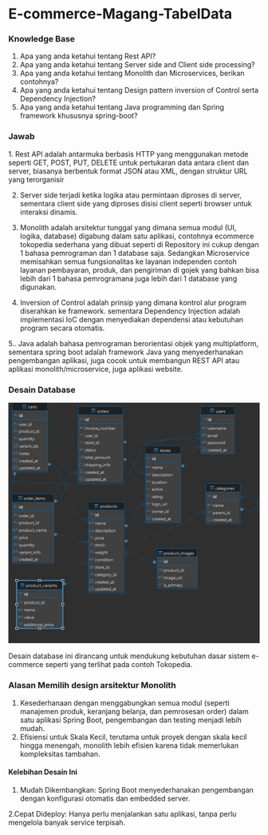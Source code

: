 # E-commerce-Magang-TabelData

<h3>Knowledge Base</h3>

1. Apa yang anda ketahui tentang Rest API?
2. Apa yang anda ketahui tentang Server side and Client side processing?
3. Apa yang anda ketahui tentang Monolith dan Microservices, berikan contohnya?
4. Apa yang anda ketahui tentang Design pattern inversion of Control serta Dependency Injection?
5. Apa yang anda ketahui tentang Java programming dan Spring framework khususnya spring-boot?

<h3>Jawab</h3>
1. Rest API adalah antarmuka berbasis HTTP yang menggunakan metode seperti GET, POST, PUT, DELETE untuk pertukaran data antara client dan server, biasanya berbentuk format JSON atau XML, dengan struktur URL yang terorganisir

2. Server side terjadi ketika logika atau permintaan diproses di server, sementara client side yang diproses disisi client seperti browser untuk interaksi dinamis.

3. Monolith adalah arsitektur tunggal yang dimana semua modul (UI, logika, database) digabung dalam satu aplikasi, contohnya ecommerce tokopedia sederhana yang dibuat seperti di Repository ini cukup dengan 1 bahasa pemrograman dan 1 database saja. Sedangkan Microservice memisahkan semua fungsionalitas ke layanan independen contoh layanan pembayaran, produk, dan pengiriman di gojek yang bahkan bisa lebih dari 1 bahasa pemrogramana juga lebih dari 1 database yang digunakan. 

4. Inversion of Control adalah prinsip yang dimana kontrol alur program diserahkan ke framework. sementara Dependency Injection adalah implementasi IoC dengan menyediakan dependensi atau kebutuhan program secara otomatis.

5.. Java adalah bahasa pemrograman berorientasi objek yang multiplatform, sementara spring boot adalah framework Java yang menyederhanakan pengembangan aplikasi, juga cocok untuk membangun REST API atau aplikasi monolith/microservice, juga aplikasi website.

<h3>Desain Database</h3>

 ![desaindatabase](DesainDatabase.png)


Desain database ini dirancang untuk mendukung kebutuhan dasar sistem e-commerce seperti yang terlihat pada contoh Tokopedia.

<h3>Alasan Memilih design arsitektur Monolith</h3>

1. Kesederhanaan dengan menggabungkan semua modul (seperti manajemen produk, keranjang belanja, dan pemrosesan order) dalam satu aplikasi Spring Boot, pengembangan dan testing menjadi lebih mudah.
2. Efisiensi untuk Skala Kecil, terutama untuk proyek dengan skala kecil hingga menengah, monolith lebih efisien karena tidak memerlukan kompleksitas tambahan.

<h4>Kelebihan Desain Ini</h4>

1. Mudah Dikembangkan: Spring Boot menyederhanakan pengembangan dengan konfigurasi otomatis dan embedded server.

2.Cepat Dideploy: Hanya perlu menjalankan satu aplikasi, tanpa perlu mengelola banyak service terpisah.


